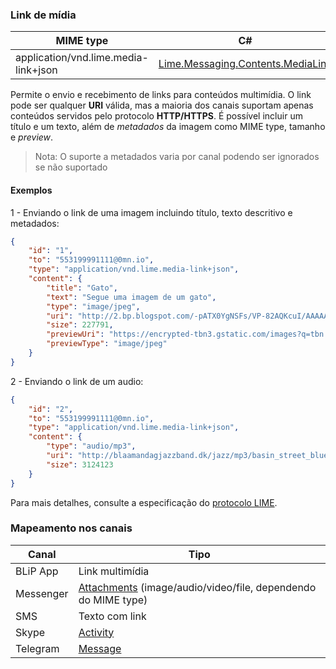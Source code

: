 ### Link de mídia
| MIME type                            | C#                                   |
|--------------------------------------|--------------------------------------|
| application/vnd.lime.media-link+json | [Lime.Messaging.Contents.MediaLink](https://github.com/takenet/lime-csharp/blob/master/src/Lime.Messaging/Contents/MediaLink.cs) |

Permite o envio e recebimento de links para conteúdos multimídia. O link pode ser qualquer **URI** válida, mas a maioria dos canais suportam apenas conteúdos servidos pelo protocolo **HTTP/HTTPS**. É possível incluir um título e um texto, além de *metadados* da imagem como MIME type, tamanho e *preview*.

> Nota: O suporte a metadados varia por canal podendo ser ignorados se não suportado

#### Exemplos
1 - Enviando o link de uma imagem incluindo título, texto descritivo e metadados:
```json
{
    "id": "1",
    "to": "553199991111@0mn.io",
    "type": "application/vnd.lime.media-link+json",
    "content": {
        "title": "Gato",
        "text": "Segue uma imagem de um gato",
        "type": "image/jpeg",
        "uri": "http://2.bp.blogspot.com/-pATX0YgNSFs/VP-82AQKcuI/AAAAAAAALSU/Vet9e7Qsjjw/s1600/Cat-hd-wallpapers.jpg",
        "size": 227791,
        "previewUri": "https://encrypted-tbn3.gstatic.com/images?q=tbn:ANd9GcS8qkelB28RstsNxLi7gbrwCLsBVmobPjb5IrwKJSuqSnGX4IzX",
        "previewType": "image/jpeg"
    }
}
```

2 - Enviando o link de um audio:
```json
{
    "id": "2",
    "to": "553199991111@0mn.io",
    "type": "application/vnd.lime.media-link+json",
    "content": {
        "type": "audio/mp3",
        "uri": "http://blaamandagjazzband.dk/jazz/mp3/basin_street_blues.mp3",
        "size": 3124123
    }
}
```

Para mais detalhes, consulte a especificação do [protocolo LIME](http://limeprotocol.org/content-types.html#media-link).

### Mapeamento nos canais

| Canal              | Tipo                    | 
|--------------------|-------------------------|
| BLiP App           | Link multimídia         |
| Messenger          | [Attachments](https://developers.facebook.com/docs/messenger-platform/send-api-reference/image-attachment) (image/audio/video/file, dependendo do MIME type)  |
| SMS                | Texto com link          |
| Skype              | [Activity](https://docs.botframework.com/en-us/skype/chat/#sending-messages-1)|
| Telegram           | [Message](https://core.telegram.org/bots/api#message)|

